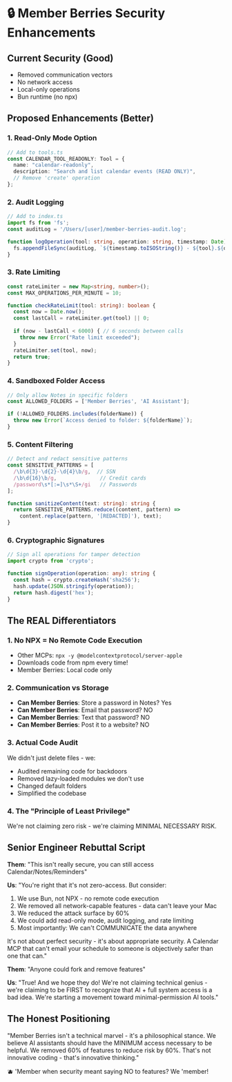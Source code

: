 # 🔒 Member Berries Security Enhancements

## Current Security (Good)
- Removed communication vectors
- No network access
- Local-only operations
- Bun runtime (no npx)

## Proposed Enhancements (Better)

### 1. **Read-Only Mode Option**
```typescript
// Add to tools.ts
const CALENDAR_TOOL_READONLY: Tool = {
  name: "calendar-readonly",
  description: "Search and list calendar events (READ ONLY)",
  // Remove 'create' operation
};
```

### 2. **Audit Logging**
```typescript
// Add to index.ts
import fs from 'fs';
const auditLog = '/Users/[user]/member-berries-audit.log';

function logOperation(tool: string, operation: string, timestamp: Date) {
  fs.appendFileSync(auditLog, `${timestamp.toISOString()} - ${tool}.${operation}\n`);
}
```

### 3. **Rate Limiting**
```typescript
const rateLimiter = new Map<string, number>();
const MAX_OPERATIONS_PER_MINUTE = 10;

function checkRateLimit(tool: string): boolean {
  const now = Date.now();
  const lastCall = rateLimiter.get(tool) || 0;
  
  if (now - lastCall < 6000) { // 6 seconds between calls
    throw new Error("Rate limit exceeded");
  }
  rateLimiter.set(tool, now);
  return true;
}
```

### 4. **Sandboxed Folder Access**
```typescript
// Only allow Notes in specific folders
const ALLOWED_FOLDERS = ['Member Berries', 'AI Assistant'];

if (!ALLOWED_FOLDERS.includes(folderName)) {
  throw new Error(`Access denied to folder: ${folderName}`);
}
```

### 5. **Content Filtering**
```typescript
// Detect and redact sensitive patterns
const SENSITIVE_PATTERNS = [
  /\b\d{3}-\d{2}-\d{4}\b/g,  // SSN
  /\b\d{16}\b/g,              // Credit cards
  /password\s*[:=]\s*\S+/gi   // Passwords
];

function sanitizeContent(text: string): string {
  return SENSITIVE_PATTERNS.reduce((content, pattern) => 
    content.replace(pattern, '[REDACTED]'), text);
}
```

### 6. **Cryptographic Signatures**
```typescript
// Sign all operations for tamper detection
import crypto from 'crypto';

function signOperation(operation: any): string {
  const hash = crypto.createHash('sha256');
  hash.update(JSON.stringify(operation));
  return hash.digest('hex');
}
```

## The REAL Differentiators

### 1. **No NPX = No Remote Code Execution**
- Other MCPs: `npx -y @modelcontextprotocol/server-apple`
- Downloads code from npm every time!
- Member Berries: Local code only

### 2. **Communication vs Storage**
- **Can Member Berries**: Store a password in Notes? Yes
- **Can Member Berries**: Email that password? NO
- **Can Member Berries**: Text that password? NO
- **Can Member Berries**: Post it to a website? NO

### 3. **Actual Code Audit**
We didn't just delete files - we:
- Audited remaining code for backdoors
- Removed lazy-loaded modules we don't use
- Changed default folders
- Simplified the codebase

### 4. **The "Principle of Least Privilege"**
We're not claiming zero risk - we're claiming MINIMAL NECESSARY RISK.

## Senior Engineer Rebuttal Script

**Them**: "This isn't really secure, you can still access Calendar/Notes/Reminders"

**Us**: "You're right that it's not zero-access. But consider:
1. We use Bun, not NPX - no remote code execution
2. We removed all network-capable features - data can't leave your Mac
3. We reduced the attack surface by 60%
4. We could add read-only mode, audit logging, and rate limiting
5. Most importantly: We can't COMMUNICATE the data anywhere

It's not about perfect security - it's about appropriate security. A Calendar MCP that can't email your schedule to someone is objectively safer than one that can."

**Them**: "Anyone could fork and remove features"

**Us**: "True! And we hope they do! We're not claiming technical genius - we're claiming to be FIRST to recognize that AI + full system access is a bad idea. We're starting a movement toward minimal-permission AI tools."

## The Honest Positioning

"Member Berries isn't a technical marvel - it's a philosophical stance. We believe AI assistants should have the MINIMUM access necessary to be helpful. We removed 60% of features to reduce risk by 60%. That's not innovative coding - that's innovative thinking."

🫐 'Member when security meant saying NO to features? We 'member!
